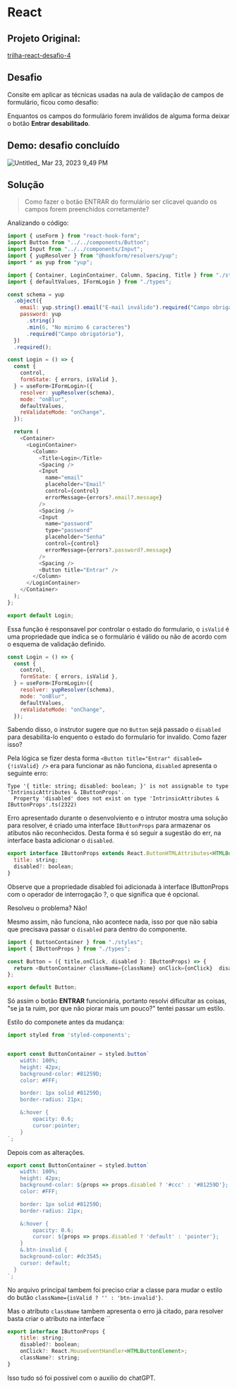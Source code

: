 # React

## Projeto Original:
[trilha-react-desafio-4](https://github.com/digitalinnovationone/trilha-react-desafio-4)

## Desafio

Consite em aplicar as técnicas usadas na aula de validação de campos de formulário, ficou como desafio:

Enquantos os campos do formulário forem inválidos de alguma forma deixar o botão **Entrar desabilitado**.

## Demo: desafio concluído

![Untitled_ Mar 23, 2023 9_49 PM](https://user-images.githubusercontent.com/50967217/227398553-545bf32a-df54-4804-9aee-0391e7bde8de.gif)

## Solução

 > Como fazer o botão ENTRAR do formulário ser clicavel quando os campos forem preenchidos corretamente?
 
Analizando o código:

```js
import { useForm } from "react-hook-form";
import Button from "../../components/Button";
import Input from "../../components/Input";
import { yupResolver } from "@hookform/resolvers/yup";
import * as yup from "yup";

import { Container, LoginContainer, Column, Spacing, Title } from "./styles";
import { defaultValues, IFormLogin } from "./types";

const schema = yup
  .object({
    email: yup.string().email("E-mail inválido").required("Campo obrigatório"),
    password: yup
      .string()
      .min(6, "No minimo 6 caracteres")
      .required("Campo obrigatório"),
  })
  .required();

const Login = () => {
  const {
    control,
    formState: { errors, isValid },
  } = useForm<IFormLogin>({
    resolver: yupResolver(schema),
    mode: "onBlur",
    defaultValues,
    reValidateMode: "onChange",
  });

  return (
    <Container>
      <LoginContainer>
        <Column>
          <Title>Login</Title>
          <Spacing />
          <Input
            name="email"
            placeholder="Email"
            control={control}
            errorMessage={errors?.email?.message}
          />
          <Spacing />
          <Input
            name="password"
            type="password"
            placeholder="Senha"
            control={control}
            errorMessage={errors?.password?.message}
          />
          <Spacing />
          <Button title="Entrar" />
        </Column>
      </LoginContainer>
    </Container>
  );
};

export default Login;

```
  
Essa função é responsavel por controlar o estado do formulario, o `isValid` é uma propriedade que indica se o formulário é válido ou não de acordo com o esquema de validação definido.

```js
const Login = () => {
  const {
    control,
    formState: { errors, isValid },
  } = useForm<IFormLogin>({
    resolver: yupResolver(schema),
    mode: "onBlur",
    defaultValues,
    reValidateMode: "onChange",
  });
```
Sabendo disso, o instrutor sugere que no `Button` sejá passado o `disabled` para desabilita-lo enquento o estado do formulario for invalido. Como fazer isso?

Pela lógica se fizer desta forma `<Button title="Entrar" disabled={!isValid} />` era para funcionar as não funciona, `disabled` apresenta o seguinte erro:

```
Type '{ title: string; disabled: boolean; }' is not assignable to type 'IntrinsicAttributes & IButtonProps'.
  Property 'disabled' does not exist on type 'IntrinsicAttributes & IButtonProps'.ts(2322)
```

Erro apresentado durante o desenvolviento e o intrutor mostra uma solução para resolver, é criado uma interface `IButtonProps` para armazenar os atibutos não reconhecidos. Desta forma é só seguir a sugestão do err, na interface basta adicionar o `disabled`.

```js
export interface IButtonProps extends React.ButtonHTMLAttributes<HTMLButtonElement> {
  title: string;
  disabled?: boolean;
}

```

Observe que a propriedade disabled foi adicionada à interface IButtonProps com o operador de interrogação ?, o que significa que é opcional.

Resolveu o problema? Não!

Mesmo assim, não funciona, não acontece nada, isso por que não sabia que precisava passar o `disabled` para dentro do componente.

```js
import { ButtonContainer } from "./styles";
import { IButtonProps } from "./types";

const Button = ({ title,onClick, disabled }: IButtonProps) => {
  return <ButtonContainer className={className} onClick={onClick}  disabled={disabled}>{title}</ButtonContainer>;
};

export default Button;
``` 
Só assim o botão **ENTRAR** funcionária, portanto resolvi dificultar as coisas, "se ja ta ruim, por que não piorar mais um pouco?" tentei passar um estilo.

Estilo do componete antes da mudança:

```js
import styled from 'styled-components';


export const ButtonContainer = styled.button`
    width: 100%;
    height: 42px;
    background-color: #81259D;
    color: #FFF;

    border: 1px solid #81259D;
    border-radius: 21px;

    &:hover {
        opacity: 0.6;
        cursor:pointer;
    }
`;
```
Depois com as alterações.

```js
export const ButtonContainer = styled.button`
    width: 100%;
    height: 42px;
    background-color: ${props => props.disabled ? '#ccc' : '#81259D'};
    color: #FFF;

    border: 1px solid #81259D;
    border-radius: 21px;

    &:hover {
        opacity: 0.6;
        cursor: ${props => props.disabled ? 'default' : 'pointer'};
    }
    &.btn-invalid {
    background-color: #dc3545;
    cursor: default;
  }
`;
```
No arquivo principal tambem foi preciso criar a classe para mudar o estilo do butão `className={isValid ? '' : 'btn-invalid'}`.

Mas o atributo `className` tambem apresenta o erro já citado, para resolver basta criar o atributo na interface `` 

```js
export interface IButtonProps {
    title: string;
    disabled?: boolean;
    onClick?: React.MouseEventHandler<HTMLButtonElement>;
    className?: string;
}
```

Isso tudo só foi possivel com o auxilio do chatGPT. 

